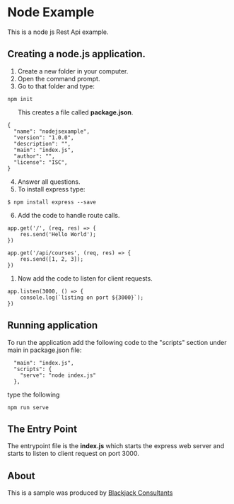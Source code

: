 # Node Example
This is a node js Rest Api example.

## Creating a node.js application.

1. Create a new folder in your computer.
1. Open the command prompt.
1. Go to that folder and type:
```
npm init
```
&nbsp;&nbsp;&nbsp;&nbsp;&nbsp;&nbsp;This creates a file called **package.json**.
```
{
  "name": "nodejsexample",
  "version": "1.0.0",
  "description": "",
  "main": "index.js",
  "author": "",
  "license": "ISC",
}
```

4. Answer all questions.
1. To install express type:
```
$ npm install express --save
```
6. Add the code to handle route calls.
```
app.get('/', (req, res) => {
    res.send('Hello World');
})

app.get('/api/courses', (req, res) => {
    res.send([1, 2, 3]);
})
``` 
1. Now add the code to listen for client requests.
```
app.listen(3000, () => {
    console.log(`listing on port ${3000}`);
})
   ```
## Running application
To run the application add the following code to the "scripts" section under main in package.json file:
```
  "main": "index.js",
  "scripts": {
    "serve": "node index.js"
  },
```
type the following
```
npm run serve
```

## The Entry Point
The entrypoint file is the **index.js** which starts the express web server and starts to listen to client request on port 3000.


## About
This is a sample was produced by [Blackjack Consultants](https://blackjackconsultants.com)

